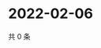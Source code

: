 # 2022-02-06

共 0 条

<!-- BEGIN WEIBO -->
<!-- 最后更新时间 Sun Feb 06 2022 18:14:13 GMT+0800 (China Standard Time) -->

<!-- END WEIBO -->
